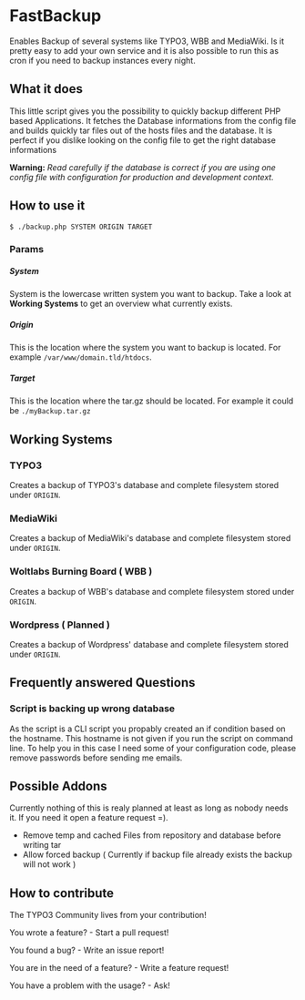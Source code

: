FastBackup
==========

Enables Backup of several systems like TYPO3, WBB and MediaWiki. Is it pretty easy to add your own service and it is also possible to run this as cron if you need to backup instances every night.

What it does
------------

This little script gives you the possibility to quickly backup different PHP based Applications. It fetches the Database informations from the config file and builds quickly tar files out of the hosts files and the database. It is perfect if you dislike looking on the config file to get the right database informations 

**Warning:** *Read carefully if the database is correct if you are using one config file with configuration for production and development context.*


How to use it
-------------

    $ ./backup.php SYSTEM ORIGIN TARGET

### Params

##### System

System is the lowercase written system you want to backup. Take a look at __Working Systems__ to get an overview what currently exists.

##### Origin

This is the location where the system you want to backup is located. For example `/var/www/domain.tld/htdocs`.

##### Target

This is the location where the tar.gz should be located. For example it could be `./myBackup.tar.gz`


Working Systems
---------------

### TYPO3

Creates a backup of TYPO3's database and complete filesystem stored under `ORIGIN`.

### MediaWiki

Creates a backup of MediaWiki's database and complete filesystem stored under `ORIGIN`.

### Woltlabs Burning Board ( WBB )

Creates a backup of WBB's database and complete filesystem stored under `ORIGIN`.

### Wordpress ( Planned )

Creates a backup of Wordpress' database and complete filesystem stored under `ORIGIN`.

Frequently answered Questions
-----------------------------

### Script is backing up wrong database

As the script is a CLI script you propably created an if condition based on the hostname. This hostname is not given if you run the script on command line. To help you in this case I need some of your configuration code, please remove passwords before sending me emails.

Possible Addons
---------------

Currently nothing of this is realy planned at least as long as nobody needs it. If you need it open a feature request =).

* Remove temp and cached Files from repository and database before writing tar
* Allow forced backup ( Currently if backup file already exists the backup will not work )

How to contribute
-----------------
The TYPO3 Community lives from your contribution!

You wrote a feature? - Start a pull request!

You found a bug? - Write an issue report!

You are in the need of a feature? - Write a feature request!

You have a problem with the usage? - Ask!
